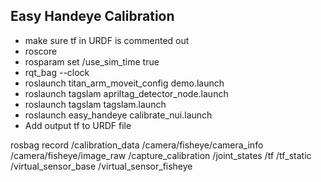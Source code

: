 ## Easy Handeye Calibration
+ make sure tf in URDF is commented out
+ roscore
+ rosparam set /use_sim_time true
+ rqt_bag --clock
+ roslaunch titan_arm_moveit_config demo.launch
+ roslaunch tagslam apriltag_detector_node.launch
+ roslaunch tagslam tagslam.launch
+ roslaunch easy_handeye calibrate_nui.launch
+ Add output tf to URDF file


rosbag record /calibration_data /camera/fisheye/camera_info /camera/fisheye/image_raw /capture_calibration /joint_states /tf /tf_static /virtual_sensor_base /virtual_sensor_fisheye
